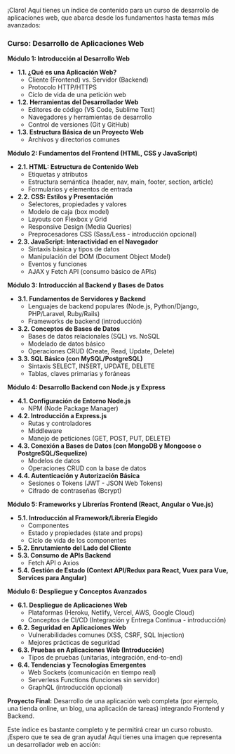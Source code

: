 ¡Claro! Aquí tienes un índice de contenido para un curso de desarrollo de aplicaciones web, que abarca desde los fundamentos hasta temas más avanzados:

### **Curso: Desarrollo de Aplicaciones Web**

**Módulo 1: Introducción al Desarrollo Web**
*   **1.1. ¿Qué es una Aplicación Web?**
    *   Cliente (Frontend) vs. Servidor (Backend)
    *   Protocolo HTTP/HTTPS
    *   Ciclo de vida de una petición web
*   **1.2. Herramientas del Desarrollador Web**
    *   Editores de código (VS Code, Sublime Text)
    *   Navegadores y herramientas de desarrollo
    *   Control de versiones (Git y GitHub)
*   **1.3. Estructura Básica de un Proyecto Web**
    *   Archivos y directorios comunes

**Módulo 2: Fundamentos del Frontend (HTML, CSS y JavaScript)**
*   **2.1. HTML: Estructura de Contenido Web**
    *   Etiquetas y atributos
    *   Estructura semántica (header, nav, main, footer, section, article)
    *   Formularios y elementos de entrada
*   **2.2. CSS: Estilos y Presentación**
    *   Selectores, propiedades y valores
    *   Modelo de caja (box model)
    *   Layouts con Flexbox y Grid
    *   Responsive Design (Media Queries)
    *   Preprocesadores CSS (Sass/Less - introducción opcional)
*   **2.3. JavaScript: Interactividad en el Navegador**
    *   Sintaxis básica y tipos de datos
    *   Manipulación del DOM (Document Object Model)
    *   Eventos y funciones
    *   AJAX y Fetch API (consumo básico de APIs)

**Módulo 3: Introducción al Backend y Bases de Datos**
*   **3.1. Fundamentos de Servidores y Backend**
    *   Lenguajes de backend populares (Node.js, Python/Django, PHP/Laravel, Ruby/Rails)
    *   Frameworks de backend (introducción)
*   **3.2. Conceptos de Bases de Datos**
    *   Bases de datos relacionales (SQL) vs. NoSQL
    *   Modelado de datos básico
    *   Operaciones CRUD (Create, Read, Update, Delete)
*   **3.3. SQL Básico (con MySQL/PostgreSQL)**
    *   Sintaxis SELECT, INSERT, UPDATE, DELETE
    *   Tablas, claves primarias y foráneas

**Módulo 4: Desarrollo Backend con Node.js y Express**
*   **4.1. Configuración de Entorno Node.js**
    *   NPM (Node Package Manager)
*   **4.2. Introducción a Express.js**
    *   Rutas y controladores
    *   Middleware
    *   Manejo de peticiones (GET, POST, PUT, DELETE)
*   **4.3. Conexión a Bases de Datos (con MongoDB y Mongoose o PostgreSQL/Sequelize)**
    *   Modelos de datos
    *   Operaciones CRUD con la base de datos
*   **4.4. Autenticación y Autorización Básica**
    *   Sesiones o Tokens (JWT - JSON Web Tokens)
    *   Cifrado de contraseñas (Bcrypt)

**Módulo 5: Frameworks y Librerías Frontend (React, Angular o Vue.js)**
*   **5.1. Introducción al Framework/Librería Elegido**
    *   Componentes
    *   Estado y propiedades (state and props)
    *   Ciclo de vida de los componentes
*   **5.2. Enrutamiento del Lado del Cliente**
*   **5.3. Consumo de APIs Backend**
    *   Fetch API o Axios
*   **5.4. Gestión de Estado (Context API/Redux para React, Vuex para Vue, Services para Angular)**

**Módulo 6: Despliegue y Conceptos Avanzados**
*   **6.1. Despliegue de Aplicaciones Web**
    *   Plataformas (Heroku, Netlify, Vercel, AWS, Google Cloud)
    *   Conceptos de CI/CD (Integración y Entrega Continua - introducción)
*   **6.2. Seguridad en Aplicaciones Web**
    *   Vulnerabilidades comunes (XSS, CSRF, SQL Injection)
    *   Mejores prácticas de seguridad
*   **6.3. Pruebas en Aplicaciones Web (Introducción)**
    *   Tipos de pruebas (unitarias, integración, end-to-end)
*   **6.4. Tendencias y Tecnologías Emergentes**
    *   Web Sockets (comunicación en tiempo real)
    *   Serverless Functions (funciones sin servidor)
    *   GraphQL (introducción opcional)

**Proyecto Final:** Desarrollo de una aplicación web completa (por ejemplo, una tienda online, un blog, una aplicación de tareas) integrando Frontend y Backend.

Este índice es bastante completo y te permitirá crear un curso robusto. ¡Espero que te sea de gran ayuda! Aquí tienes una imagen que representa un desarrollador web en acción: 
